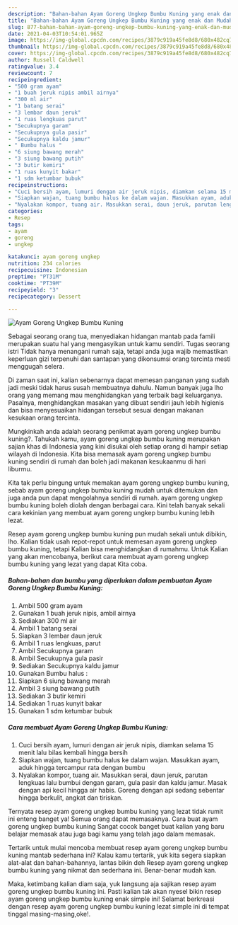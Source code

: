 ```yaml
---
description: "Bahan-bahan Ayam Goreng Ungkep Bumbu Kuning yang enak dan Mudah Dibuat"
title: "Bahan-bahan Ayam Goreng Ungkep Bumbu Kuning yang enak dan Mudah Dibuat"
slug: 877-bahan-bahan-ayam-goreng-ungkep-bumbu-kuning-yang-enak-dan-mudah-dibuat
date: 2021-04-03T10:54:01.965Z
image: https://img-global.cpcdn.com/recipes/3879c919a45fe8d8/680x482cq70/ayam-goreng-ungkep-bumbu-kuning-foto-resep-utama.jpg
thumbnail: https://img-global.cpcdn.com/recipes/3879c919a45fe8d8/680x482cq70/ayam-goreng-ungkep-bumbu-kuning-foto-resep-utama.jpg
cover: https://img-global.cpcdn.com/recipes/3879c919a45fe8d8/680x482cq70/ayam-goreng-ungkep-bumbu-kuning-foto-resep-utama.jpg
author: Russell Caldwell
ratingvalue: 3.4
reviewcount: 7
recipeingredient:
- "500 gram ayam"
- "1 buah jeruk nipis ambil airnya"
- "300 ml air"
- "1 batang serai"
- "3 lembar daun jeruk"
- "1 ruas lengkuas parut"
- "Secukupnya garam"
- "Secukupnya gula pasir"
- "Secukupnya kaldu jamur"
- " Bumbu halus "
- "6 siung bawang merah"
- "3 siung bawang putih"
- "3 butir kemiri"
- "1 ruas kunyit bakar"
- "1 sdm ketumbar bubuk"
recipeinstructions:
- "Cuci bersih ayam, lumuri dengan air jeruk nipis, diamkan selama 15 menit lalu bilas kembali hingga bersih"
- "Siapkan wajan, tuang bumbu halus ke dalam wajan. Masukkan ayam, aduk hingga tercampur rata dengan bumbu"
- "Nyalakan kompor, tuang air. Masukkan serai, daun jeruk, parutan lengkuas lalu bumbui dengan garam, gula pasir dan kaldu jamur. Masak dengan api kecil hingga air habis. Goreng dengan api sedang sebentar hingga berkulit, angkat dan tiriskan."
categories:
- Resep
tags:
- ayam
- goreng
- ungkep

katakunci: ayam goreng ungkep 
nutrition: 234 calories
recipecuisine: Indonesian
preptime: "PT31M"
cooktime: "PT39M"
recipeyield: "3"
recipecategory: Dessert

---
```



![Ayam Goreng Ungkep Bumbu Kuning](https://img-global.cpcdn.com/recipes/3879c919a45fe8d8/680x482cq70/ayam-goreng-ungkep-bumbu-kuning-foto-resep-utama.jpg)

Sebagai seorang orang tua, menyediakan hidangan mantab pada famili merupakan suatu hal yang mengasyikan untuk kamu sendiri. Tugas seorang istri Tidak hanya menangani rumah saja, tetapi anda juga wajib memastikan keperluan gizi terpenuhi dan santapan yang dikonsumsi orang tercinta mesti menggugah selera.

Di zaman  saat ini, kalian sebenarnya dapat memesan panganan yang sudah jadi meski tidak harus susah membuatnya dahulu. Namun banyak juga lho orang yang memang mau menghidangkan yang terbaik bagi keluarganya. Pasalnya, menghidangkan masakan yang dibuat sendiri jauh lebih higienis dan bisa menyesuaikan hidangan tersebut sesuai dengan makanan kesukaan orang tercinta. 



Mungkinkah anda adalah seorang penikmat ayam goreng ungkep bumbu kuning?. Tahukah kamu, ayam goreng ungkep bumbu kuning merupakan sajian khas di Indonesia yang kini disukai oleh setiap orang di hampir setiap wilayah di Indonesia. Kita bisa memasak ayam goreng ungkep bumbu kuning sendiri di rumah dan boleh jadi makanan kesukaanmu di hari liburmu.

Kita tak perlu bingung untuk memakan ayam goreng ungkep bumbu kuning, sebab ayam goreng ungkep bumbu kuning mudah untuk ditemukan dan juga anda pun dapat mengolahnya sendiri di rumah. ayam goreng ungkep bumbu kuning boleh diolah dengan berbagai cara. Kini telah banyak sekali cara kekinian yang membuat ayam goreng ungkep bumbu kuning lebih lezat.

Resep ayam goreng ungkep bumbu kuning pun mudah sekali untuk dibikin, lho. Kalian tidak usah repot-repot untuk memesan ayam goreng ungkep bumbu kuning, tetapi Kalian bisa menghidangkan di rumahmu. Untuk Kalian yang akan mencobanya, berikut cara membuat ayam goreng ungkep bumbu kuning yang lezat yang dapat Kita coba.

<!--inarticleads1-->

##### Bahan-bahan dan bumbu yang diperlukan dalam pembuatan Ayam Goreng Ungkep Bumbu Kuning:

1. Ambil 500 gram ayam
1. Gunakan 1 buah jeruk nipis, ambil airnya
1. Sediakan 300 ml air
1. Ambil 1 batang serai
1. Siapkan 3 lembar daun jeruk
1. Ambil 1 ruas lengkuas, parut
1. Ambil Secukupnya garam
1. Ambil Secukupnya gula pasir
1. Sediakan Secukupnya kaldu jamur
1. Gunakan  Bumbu halus :
1. Siapkan 6 siung bawang merah
1. Ambil 3 siung bawang putih
1. Sediakan 3 butir kemiri
1. Sediakan 1 ruas kunyit bakar
1. Gunakan 1 sdm ketumbar bubuk




<!--inarticleads2-->

##### Cara membuat Ayam Goreng Ungkep Bumbu Kuning:

1. Cuci bersih ayam, lumuri dengan air jeruk nipis, diamkan selama 15 menit lalu bilas kembali hingga bersih
1. Siapkan wajan, tuang bumbu halus ke dalam wajan. Masukkan ayam, aduk hingga tercampur rata dengan bumbu
1. Nyalakan kompor, tuang air. Masukkan serai, daun jeruk, parutan lengkuas lalu bumbui dengan garam, gula pasir dan kaldu jamur. Masak dengan api kecil hingga air habis. Goreng dengan api sedang sebentar hingga berkulit, angkat dan tiriskan.




Ternyata resep ayam goreng ungkep bumbu kuning yang lezat tidak rumit ini enteng banget ya! Semua orang dapat memasaknya. Cara buat ayam goreng ungkep bumbu kuning Sangat cocok banget buat kalian yang baru belajar memasak atau juga bagi kamu yang telah jago dalam memasak.

Tertarik untuk mulai mencoba membuat resep ayam goreng ungkep bumbu kuning mantab sederhana ini? Kalau kamu tertarik, yuk kita segera siapkan alat-alat dan bahan-bahannya, lantas bikin deh Resep ayam goreng ungkep bumbu kuning yang nikmat dan sederhana ini. Benar-benar mudah kan. 

Maka, ketimbang kalian diam saja, yuk langsung aja sajikan resep ayam goreng ungkep bumbu kuning ini. Pasti kalian tak akan nyesel bikin resep ayam goreng ungkep bumbu kuning enak simple ini! Selamat berkreasi dengan resep ayam goreng ungkep bumbu kuning lezat simple ini di tempat tinggal masing-masing,oke!.

